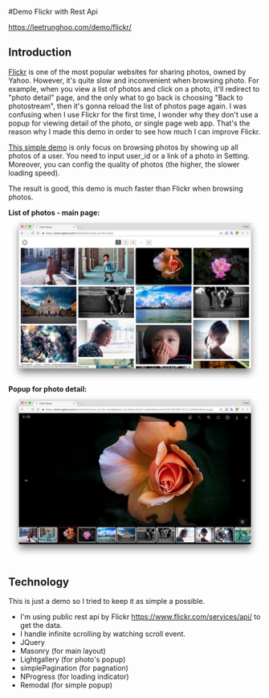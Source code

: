 #Demo Flickr with Rest Api

<https://leetrunghoo.com/demo/flickr/>

## Introduction

[Flickr](https://flickr.com) is one of the most popular websites for sharing photos, owned by Yahoo. However, it's quite slow and inconvenient when browsing photo. For example, when you view a list of photos and click on a photo, it'll redirect to "photo detail" page, and the only what to go back is choosing "Back to photostream", then it's gonna reload the list of photos page again. I was confusing when I use Flickr for the first time, I wonder why they don't use a popup for viewing detail of the photo, or single page web app. That's the reason why I made this demo in order to see how much I can improve Flickr.

[This simple demo](https://leetrunghoo.com/demo/flickr/) is only focus on browsing photos by showing up all photos of a user. You need to input user_id or a link of a photo in Setting. Moreover, you can config the quality of photos (the higher, the slower loading speed).

The result is good, this demo is much faster than Flickr when browsing photos.

__List of photos - main page:__
![list of photos](/assets/img/hero/flickr.jpg "list of photos")
<br/>
__Popup for photo detail:__
![view photo detail](/assets/img/posts/flickr2.jpg "view photo detail")

## Technology

This is just a demo so I tried to keep it as simple a possible.

- I'm using public rest api by Flickr <https://www.flickr.com/services/api/> to get the data.
- I handle infinite scrolling by watching scroll event.
- JQuery
- Masonry (for main layout)
- Lightgallery (for photo's popup)
- simplePagination (for pagnation)
- NProgress (for loading indicator)
- Remodal (for simple popup)
